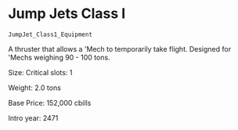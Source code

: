 # Jump Jets Class I

`JumpJet_Class1_Equipment`

A thruster that allows a 'Mech to temporarily take flight.  Designed for 'Mechs weighing 90 - 100 tons.

Size: Critical slots: 1

Weight: 2.0 tons

Base Price: 152,000 cbills

Intro year: 2471

